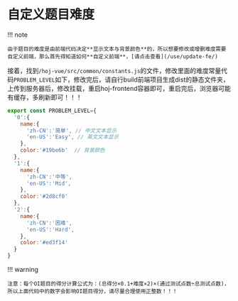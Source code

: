 # 自定义题目难度

!!! note

    由于题目的难度是由前端代码决定**显示文本与背景颜色**的，所以想要修改或增删难度需要自定义前端，那么首先得知道如何**自定义前端**，[请点击查看](/use/update-fe/)



接着，找到`/hoj-vue/src/common/constants.js`的文件，修改里面的难度常量代码`PROBLEM_LEVEL`如下，修改完后，请自行build前端项目生成dist的静态文件夹，上传到服务器后，修改挂载，重启hoj-frontend容器即可，重启完后，浏览器可能有缓存，多刷新即可！！！

```javascript
export const PROBLEM_LEVEL={
  '0':{
    name:{
      'zh-CN':'简单', // 中文文本显示
      'en-US':'Easy', // 英文文本显示
    },
    color:'#19be6b'  // 背景颜色
  },
  '1':{
    name:{
      'zh-CN':'中等',
      'en-US':'Mid',
    },
    color:'#2d8cf0'
  },
  '2':{
    name:{
      'zh-CN':'困难',
      'en-US':'Hard',
    },
    color:'#ed3f14'
  }
}

```

!!! warning

    注意：每个OI题目的得分计算公式为：(总得分×0.1+难度×2)×(通过测试点数÷总测试点数)，所以上面代码中的数字会影响OI题目得分，请尽量合理使用正整数！！！

